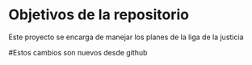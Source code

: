 # Objetivos de la repositorio

Este proyecto se encarga de manejar los planes de la liga de la justicia

#Estos cambios son nuevos desde github
